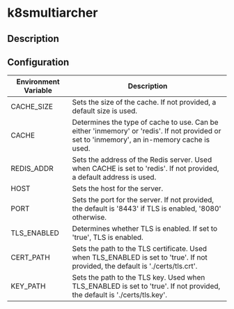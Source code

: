 # k8smultiarcher

## Description

## Configuration

| Environment Variable | Description |
| -------------------- | ----------- |
| CACHE_SIZE           | Sets the size of the cache. If not provided, a default size is used. |
| CACHE                | Determines the type of cache to use. Can be either 'inmemory' or 'redis'. If not provided or set to 'inmemory', an in-memory cache is used. |
| REDIS_ADDR           | Sets the address of the Redis server. Used when CACHE is set to 'redis'. If not provided, a default address is used. |
| HOST                 | Sets the host for the server. |
| PORT                 | Sets the port for the server. If not provided, the default is '8443' if TLS is enabled, '8080' otherwise. |
| TLS_ENABLED          | Determines whether TLS is enabled. If set to 'true', TLS is enabled. |
| CERT_PATH            | Sets the path to the TLS certificate. Used when TLS_ENABLED is set to 'true'. If not provided, the default is './certs/tls.crt'. |
| KEY_PATH             | Sets the path to the TLS key. Used when TLS_ENABLED is set to 'true'. If not provided, the default is './certs/tls.key'. |
